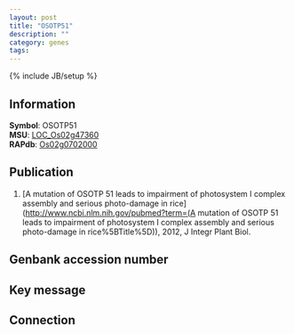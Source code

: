 ```yaml
---
layout: post
title: "OSOTP51"
description: ""
category: genes
tags: 
---
```

{% include JB/setup %}

## Information
__Symbol__: OSOTP51  
__MSU__: [LOC_Os02g47360](http://rice.plantbiology.msu.edu/cgi-bin/ORF_infopage.cgi?orf=LOC_Os02g47360)  
__RAPdb__: [Os02g0702000](http://rapdb.dna.affrc.go.jp/viewer/gbrowse_details/irgsp1?name=Os02g0702000)  

## Publication
1. [A mutation of OSOTP 51 leads to impairment of photosystem I complex assembly and serious photo-damage in rice](http://www.ncbi.nlm.nih.gov/pubmed?term=(A mutation of OSOTP 51 leads to impairment of photosystem I complex assembly and serious photo-damage in rice%5BTitle%5D)), 2012, J Integr Plant Biol.

## Genbank accession number

## Key message

## Connection


